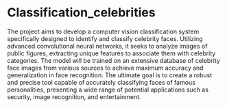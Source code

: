 # Classification_celebrities

The project aims to develop a computer vision classification system specifically designed to identify and classify celebrity faces. Utilizing advanced convolutional neural networks, it seeks to analyze images of public figures, extracting unique features to associate them with celebrity categories. The model will be trained on an extensive database of celebrity face images from various sources to achieve maximum accuracy and generalization in face recognition. The ultimate goal is to create a robust and precise tool capable of accurately classifying faces of famous personalities, presenting a wide range of potential applications such as security, image recognition, and entertainment.
